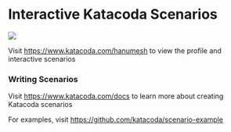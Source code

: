 # Interactive Katacoda Scenarios

[![](http://shields.katacoda.com/katacoda/hanumesh/count.svg)](https://www.katacoda.com/hanumesh "Get your profile on Katacoda.com")

Visit https://www.katacoda.com/hanumesh to view the profile and interactive scenarios

### Writing Scenarios
Visit https://www.katacoda.com/docs to learn more about creating Katacoda scenarios

For examples, visit https://github.com/katacoda/scenario-example
